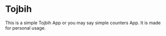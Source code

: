 # Tojbih
This is a simple Tojbih App or you may say simple counters App.
It is made for personal usage.
